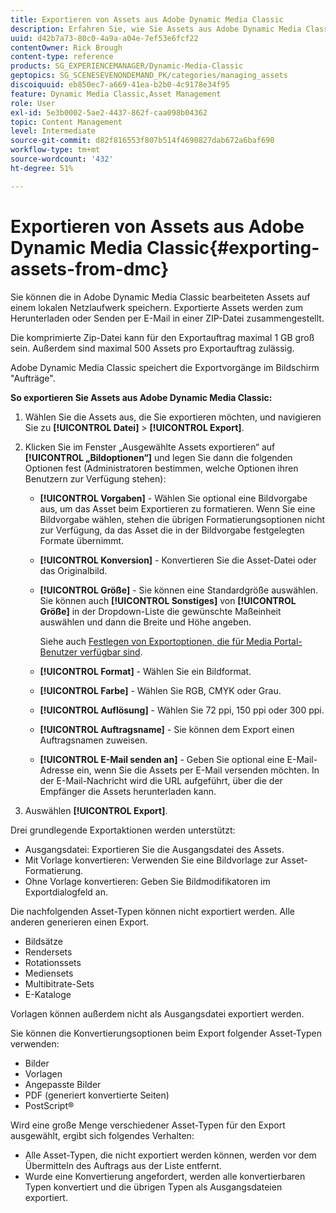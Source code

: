 ```yaml
---
title: Exportieren von Assets aus Adobe Dynamic Media Classic
description: Erfahren Sie, wie Sie Assets aus Adobe Dynamic Media Classic exportieren.
uuid: d42b7a73-80c0-4a9a-a04e-7ef53e6fcf22
contentOwner: Rick Brough
content-type: reference
products: SG_EXPERIENCEMANAGER/Dynamic-Media-Classic
geptopics: SG_SCENESEVENONDEMAND_PK/categories/managing_assets
discoiquuid: eb850ec7-a669-41ea-b2b0-4c9178e34f95
feature: Dynamic Media Classic,Asset Management
role: User
exl-id: 5e3b0002-5ae2-4437-862f-caa098b04362
topic: Content Management
level: Intermediate
source-git-commit: d82f816553f807b514f4690827dab672a6baf690
workflow-type: tm+mt
source-wordcount: '432'
ht-degree: 51%

---
```


# Exportieren von Assets aus Adobe Dynamic Media Classic{#exporting-assets-from-dmc}

Sie können die in Adobe Dynamic Media Classic bearbeiteten Assets auf einem lokalen Netzlaufwerk speichern. Exportierte Assets werden zum Herunterladen oder Senden per E-Mail in einer ZIP-Datei zusammengestellt.

Die komprimierte Zip-Datei kann für den Exportauftrag maximal 1 GB groß sein. Außerdem sind maximal 500 Assets pro Exportauftrag zulässig.

Adobe Dynamic Media Classic speichert die Exportvorgänge im Bildschirm &quot;Aufträge&quot;.

**So exportieren Sie Assets aus Adobe Dynamic Media Classic:**

1. Wählen Sie die Assets aus, die Sie exportieren möchten, und navigieren Sie zu **[!UICONTROL Datei]** > **[!UICONTROL Export]**.
1. Klicken Sie im Fenster „Ausgewählte Assets exportieren“ auf **[!UICONTROL „Bildoptionen“]** und legen Sie dann die folgenden Optionen fest (Administratoren bestimmen, welche Optionen ihren Benutzern zur Verfügung stehen):

   * **[!UICONTROL Vorgaben]** - Wählen Sie optional eine Bildvorgabe aus, um das Asset beim Exportieren zu formatieren. Wenn Sie eine Bildvorgabe wählen, stehen die übrigen Formatierungsoptionen nicht zur Verfügung, da das Asset die in der Bildvorgabe festgelegten Formate übernimmt.

   * **[!UICONTROL Konversion]** - Konvertieren Sie die Asset-Datei oder das Originalbild.

   * **[!UICONTROL Größe]** - Sie können eine Standardgröße auswählen. Sie können auch **[!UICONTROL Sonstiges]** von **[!UICONTROL Größe]** in der Dropdown-Liste die gewünschte Maßeinheit auswählen und dann die Breite und Höhe angeben.

     Siehe auch [Festlegen von Exportoptionen, die für Media Portal-Benutzer verfügbar sind](specifying-export-options-available-media.md#specifying_export_options_available_to_media_portal_users).

   * **[!UICONTROL Format]** - Wählen Sie ein Bildformat.

   * **[!UICONTROL Farbe]** - Wählen Sie RGB, CMYK oder Grau.

   * **[!UICONTROL Auflösung]** - Wählen Sie 72 ppi, 150 ppi oder 300 ppi.

   * **[!UICONTROL Auftragsname]** - Sie können dem Export einen Auftragsnamen zuweisen.

   * **[!UICONTROL E-Mail senden an]** - Geben Sie optional eine E-Mail-Adresse ein, wenn Sie die Assets per E-Mail versenden möchten. In der E-Mail-Nachricht wird die URL aufgeführt, über die der Empfänger die Assets herunterladen kann.

1. Auswählen **[!UICONTROL Export]**.

Drei grundlegende Exportaktionen werden unterstützt:

* Ausgangsdatei: Exportieren Sie die Ausgangsdatei des Assets.
* Mit Vorlage konvertieren: Verwenden Sie eine Bildvorlage zur Asset-Formatierung.
* Ohne Vorlage konvertieren: Geben Sie Bildmodifikatoren im Exportdialogfeld an.

Die nachfolgenden Asset-Typen können nicht exportiert werden. Alle anderen generieren einen Export.

* Bildsätze
* Rendersets
* Rotationssets
* Mediensets
* Multibitrate-Sets
* E-Kataloge

Vorlagen können außerdem nicht als Ausgangsdatei exportiert werden.

Sie können die Konvertierungsoptionen beim Export folgender Asset-Typen verwenden:

* Bilder
* Vorlagen
* Angepasste Bilder
* PDF (generiert konvertierte Seiten)
* PostScript®

Wird eine große Menge verschiedener Asset-Typen für den Export ausgewählt, ergibt sich folgendes Verhalten:

* Alle Asset-Typen, die nicht exportiert werden können, werden vor dem Übermitteln des Auftrags aus der Liste entfernt.
* Wurde eine Konvertierung angefordert, werden alle konvertierbaren Typen konvertiert und die übrigen Typen als Ausgangsdateien exportiert.
